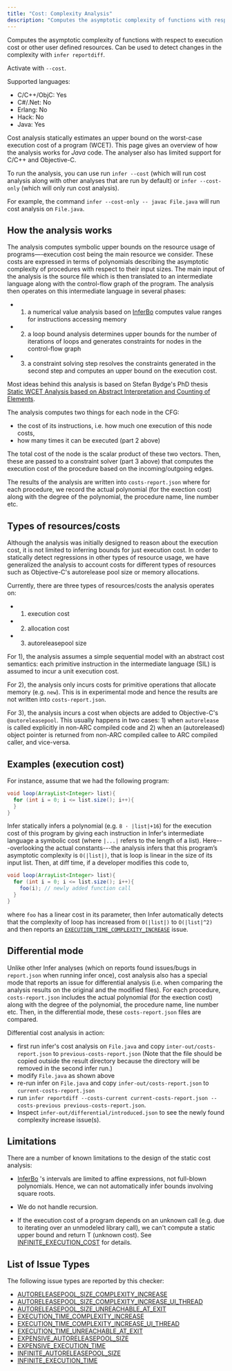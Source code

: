 ```yaml
---
title: "Cost: Complexity Analysis"
description: "Computes the asymptotic complexity of functions with respect to execution cost or other user defined resources. Can be used to detect changes in the complexity with `infer reportdiff`."
---
```


Computes the asymptotic complexity of functions with respect to execution cost or other user defined resources. Can be used to detect changes in the complexity with `infer reportdiff`.

Activate with `--cost`.

Supported languages:
- C/C++/ObjC: Yes
- C#/.Net: No
- Erlang: No
- Hack: No
- Java: Yes

Cost analysis statically estimates an upper bound on the worst-case execution cost of a program (WCET). This page gives an overview of how the analysis works for *Java* code. The analyser also has limited support for C/C++ and Objective-C.

To run the analysis, you can use run `infer --cost` (which will run cost analysis along with other
analyses that are run by default) or `infer --cost-only` (which will only run cost analysis).

For example, the command `infer --cost-only -- javac File.java` will run
cost analysis on `File.java`.


## How the analysis works

The analysis computes symbolic upper bounds on the resource usage of programs—-execution cost being the main resource we consider. These costs are expressed in terms of polynomials describing the asymptotic complexity of procedures with respect to their input sizes. The main input of the analysis is the source file which is then translated to an intermediate language along with the control-flow graph of the program. The analysis then operates on this intermediate language in several phases:
- 1) a numerical value analysis based on [InferBo](/docs/checker-bufferoverrun) computes value ranges for instructions accessing memory
- 2) a loop bound analysis determines upper bounds for the number of iterations of loops and generates constraints for nodes in the control-flow graph
- 3) a constraint solving step resolves the constraints generated in the second step and computes an upper bound on the execution cost.

Most ideas behind this analysis is based on Stefan Bydge's PhD thesis [Static WCET Analysis based on Abstract Interpretation and Counting of Elements](https://www.semanticscholar.org/paper/Static-WCET-Analysis-Based-on-Abstract-and-Counting-Bygde/ee5157164d497725c1f42dc6c475a59a87c99957).

The analysis computes two things for each node in the CFG:
- the cost of its instructions, i.e. how much one execution of this node costs,
- how many times it can be executed (part 2 above)

The total cost of the node is the scalar product of these two vectors. Then, these are passed to a constraint solver (part 3 above) that computes the execution cost of the procedure based on the incoming/outgoing edges.


The results of the analysis are written into `costs-report.json` where for each procedure, we record the actual polynomial (for the exection cost) along with the degree of the polynomial, the procedure name, line number etc.



## Types of resources/costs

Although the analysis was initially designed to reason about the execution cost, it is not limited to inferring bounds for just execution cost. In order to statically detect regressions in other types of resource usage, we have generalized the analysis to account costs for different types of resources such as Objective-C's autorelease pool size or memory allocations.


Currently, there are three types of resources/costs the analysis operates on:
- 1) execution cost
- 2) allocation cost
- 3) autoreleasepool size

For 1), the analysis assumes a simple sequential model with an abstract cost semantics: each primitive instruction in the intermediate language (SIL) is assumed to incur a unit execution cost. 

For 2), the analysis only incurs costs for primitive operations that allocate memory (e.g. `new`). This is in experimental mode and hence the results are not written into `costs-report.json`. 

For 3), the analysis incurs a cost when objects are added to Objective-C's `@autoreleasepool`. This usually happens in two cases: 1) when `autorelease` is called explicitly in non-ARC compiled code and 2) when an (autoreleased) object pointer is returned from non-ARC compiled callee to ARC compiled caller, and vice-versa. 


## Examples (execution cost)

For instance, assume that we had the following program:

```java
void loop(ArrayList<Integer> list){
  for (int i = 0; i <= list.size(); i++){
  }
}
```

Infer statically infers a polynomial (e.g. `8 · |list|+16`) for the execution cost of this program by giving each instruction in Infer's intermediate language a symbolic cost (where `|...|` refers to the length of a list). Here---overlooking the actual constants---the analysis infers that this program’s asymptotic complexity is `O(|list|)`, that is loop is linear in the size of its input list. Then, at diff time, if a developer modifies this code to,

```java
void loop(ArrayList<Integer> list){
  for (int i = 0; i <= list.size(); i++){
    foo(i); // newly added function call
  }
}
```

where `foo` has a linear cost in its parameter, then Infer automatically detects that the complexity of loop has increased from `O(|list|)` to `O(|list|^2)` and then reports an [`EXECUTION_TIME_COMPLEXITY_INCREASE`](/docs/next/all-issue-types#execution_time_complexity_increase) issue.

## Differential mode
Unlike other Infer analyses (which on reports found issues/bugs in `report.json` when running infer once), cost analysis also has a special mode that reports an issue for differential analysis (i.e. when comparing the analysis results on the original and the modified files). For each procedure, `costs-report.json` includes the actual polynomial (for the exection cost) along with the degree of the polynomial, the procedure name, line number etc. Then, in the differential mode, these `costs-report.json` files are compared. 

Differential cost analysis in action:
- first run infer's cost analysis on `File.java` and copy `inter-out/costs-report.json` to `previous-costs-report.json` (Note that the file should be copied outside the result directory because the directory will be removed in the second infer run.)
- modify `File.java` as shown above
- re-run infer on `File.java` and copy `infer-out/costs-report.json` to `current-costs-report.json`
- run `infer reportdiff --costs-current current-costs-report.json --costs-previous previous-costs-report.json`.
- Inspect `infer-out/differential/introduced.json` to see the newly found complexity increase issue(s).


## Limitations

There are a number of known limitations to the design of the static cost analysis:

- [InferBo](/docs/checker-bufferoverrun) 's intervals are limited to affine expressions, not full-blown polynomials. Hence, we can not automatically infer bounds involving square roots.

- We do not handle recursion.

- If the execution cost of a program depends on an unknown call (e.g. due to iterating over an unmodeled library call), we can't compute a static upper bound and return T (unknown cost). See [INFINITE_EXECUTION_COST](/docs/next/all-issue-types#infinite_execution_time) for details.


## List of Issue Types

The following issue types are reported by this checker:
- [AUTORELEASEPOOL_SIZE_COMPLEXITY_INCREASE](/docs/next/all-issue-types#autoreleasepool_size_complexity_increase)
- [AUTORELEASEPOOL_SIZE_COMPLEXITY_INCREASE_UI_THREAD](/docs/next/all-issue-types#autoreleasepool_size_complexity_increase_ui_thread)
- [AUTORELEASEPOOL_SIZE_UNREACHABLE_AT_EXIT](/docs/next/all-issue-types#autoreleasepool_size_unreachable_at_exit)
- [EXECUTION_TIME_COMPLEXITY_INCREASE](/docs/next/all-issue-types#execution_time_complexity_increase)
- [EXECUTION_TIME_COMPLEXITY_INCREASE_UI_THREAD](/docs/next/all-issue-types#execution_time_complexity_increase_ui_thread)
- [EXECUTION_TIME_UNREACHABLE_AT_EXIT](/docs/next/all-issue-types#execution_time_unreachable_at_exit)
- [EXPENSIVE_AUTORELEASEPOOL_SIZE](/docs/next/all-issue-types#expensive_autoreleasepool_size)
- [EXPENSIVE_EXECUTION_TIME](/docs/next/all-issue-types#expensive_execution_time)
- [INFINITE_AUTORELEASEPOOL_SIZE](/docs/next/all-issue-types#infinite_autoreleasepool_size)
- [INFINITE_EXECUTION_TIME](/docs/next/all-issue-types#infinite_execution_time)
